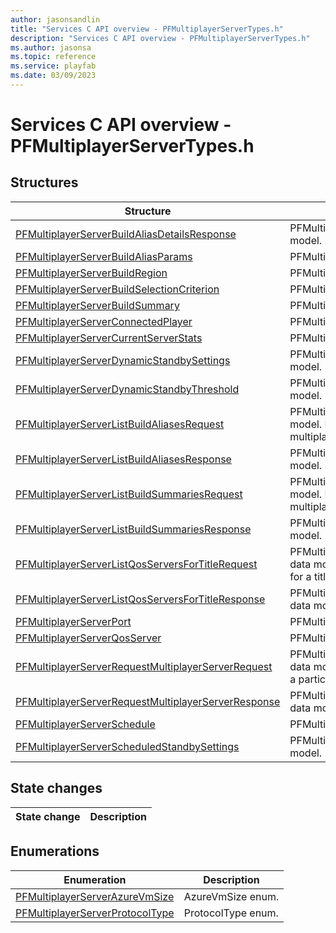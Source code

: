 ```yaml
---
author: jasonsandlin
title: "Services C API overview - PFMultiplayerServerTypes.h"
description: "Services C API overview - PFMultiplayerServerTypes.h"
ms.author: jasonsa
ms.topic: reference
ms.service: playfab
ms.date: 03/09/2023
---
```


# Services C API overview - PFMultiplayerServerTypes.h

  
## Structures  

| Structure | Description |  
| --- | --- |  
| [PFMultiplayerServerBuildAliasDetailsResponse](structs/pfmultiplayerserverbuildaliasdetailsresponse.md) | PFMultiplayerServerBuildAliasDetailsResponse data model. |  
| [PFMultiplayerServerBuildAliasParams](structs/pfmultiplayerserverbuildaliasparams.md) | PFMultiplayerServerBuildAliasParams data model. |  
| [PFMultiplayerServerBuildRegion](structs/pfmultiplayerserverbuildregion.md) | PFMultiplayerServerBuildRegion data model. |  
| [PFMultiplayerServerBuildSelectionCriterion](structs/pfmultiplayerserverbuildselectioncriterion.md) | PFMultiplayerServerBuildSelectionCriterion data model. |  
| [PFMultiplayerServerBuildSummary](structs/pfmultiplayerserverbuildsummary.md) | PFMultiplayerServerBuildSummary data model. |  
| [PFMultiplayerServerConnectedPlayer](structs/pfmultiplayerserverconnectedplayer.md) | PFMultiplayerServerConnectedPlayer data model. |  
| [PFMultiplayerServerCurrentServerStats](structs/pfmultiplayerservercurrentserverstats.md) | PFMultiplayerServerCurrentServerStats data model. |  
| [PFMultiplayerServerDynamicStandbySettings](structs/pfmultiplayerserverdynamicstandbysettings.md) | PFMultiplayerServerDynamicStandbySettings data model. |  
| [PFMultiplayerServerDynamicStandbyThreshold](structs/pfmultiplayerserverdynamicstandbythreshold.md) | PFMultiplayerServerDynamicStandbyThreshold data model. |  
| [PFMultiplayerServerListBuildAliasesRequest](structs/pfmultiplayerserverlistbuildaliasesrequest.md) | PFMultiplayerServerListBuildAliasesRequest data model. Returns a list of summarized details of all multiplayer server builds for a title. |  
| [PFMultiplayerServerListBuildAliasesResponse](structs/pfmultiplayerserverlistbuildaliasesresponse.md) | PFMultiplayerServerListBuildAliasesResponse data model. |  
| [PFMultiplayerServerListBuildSummariesRequest](structs/pfmultiplayerserverlistbuildsummariesrequest.md) | PFMultiplayerServerListBuildSummariesRequest data model. Returns a list of summarized details of all multiplayer server builds for a title. |  
| [PFMultiplayerServerListBuildSummariesResponse](structs/pfmultiplayerserverlistbuildsummariesresponse.md) | PFMultiplayerServerListBuildSummariesResponse data model. |  
| [PFMultiplayerServerListQosServersForTitleRequest](structs/pfmultiplayerserverlistqosserversfortitlerequest.md) | PFMultiplayerServerListQosServersForTitleRequest data model. Returns a list of quality of service servers for a title. |  
| [PFMultiplayerServerListQosServersForTitleResponse](structs/pfmultiplayerserverlistqosserversfortitleresponse.md) | PFMultiplayerServerListQosServersForTitleResponse data model. |  
| [PFMultiplayerServerPort](structs/pfmultiplayerserverport.md) | PFMultiplayerServerPort data model. |  
| [PFMultiplayerServerQosServer](structs/pfmultiplayerserverqosserver.md) | PFMultiplayerServerQosServer data model. |  
| [PFMultiplayerServerRequestMultiplayerServerRequest](structs/pfmultiplayerserverrequestmultiplayerserverrequest.md) | PFMultiplayerServerRequestMultiplayerServerRequest data model. Requests a multiplayer server session from a particular build in any of the given preferred regions. |  
| [PFMultiplayerServerRequestMultiplayerServerResponse](structs/pfmultiplayerserverrequestmultiplayerserverresponse.md) | PFMultiplayerServerRequestMultiplayerServerResponse data model. |  
| [PFMultiplayerServerSchedule](structs/pfmultiplayerserverschedule.md) | PFMultiplayerServerSchedule data model. |  
| [PFMultiplayerServerScheduledStandbySettings](structs/pfmultiplayerserverscheduledstandbysettings.md) | PFMultiplayerServerScheduledStandbySettings data model. |  
  
## State changes  
  
| State change | Description |  
| --- | --- |  
  
## Enumerations  

| Enumeration | Description |  
| --- | --- |  
| [PFMultiplayerServerAzureVmSize](enums/pfmultiplayerserverazurevmsize.md) | AzureVmSize enum.|  
| [PFMultiplayerServerProtocolType](enums/pfmultiplayerserverprotocoltype.md) | ProtocolType enum.|  
